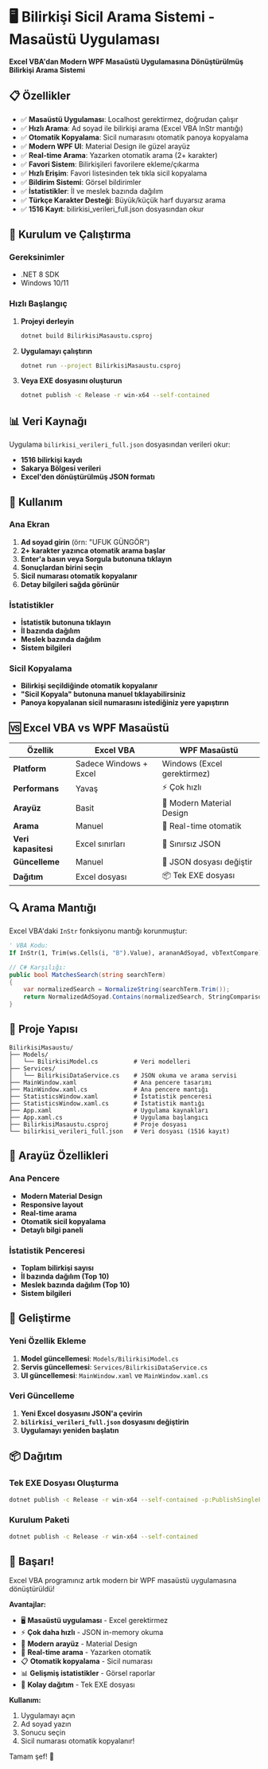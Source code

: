 # 🖥️ Bilirkişi Sicil Arama Sistemi - Masaüstü Uygulaması

**Excel VBA'dan Modern WPF Masaüstü Uygulamasına Dönüştürülmüş Bilirkişi Arama Sistemi**

## 📋 Özellikler

- ✅ **Masaüstü Uygulaması**: Localhost gerektirmez, doğrudan çalışır
- ✅ **Hızlı Arama**: Ad soyad ile bilirkişi arama (Excel VBA InStr mantığı)
- ✅ **Otomatik Kopyalama**: Sicil numarasını otomatik panoya kopyalama
- ✅ **Modern WPF UI**: Material Design ile güzel arayüz
- ✅ **Real-time Arama**: Yazarken otomatik arama (2+ karakter)
- ✅ **Favori Sistem**: Bilirkişileri favorilere ekleme/çıkarma
- ✅ **Hızlı Erişim**: Favori listesinden tek tıkla sicil kopyalama
- ✅ **Bildirim Sistemi**: Görsel bildirimler
- ✅ **İstatistikler**: İl ve meslek bazında dağılım
- ✅ **Türkçe Karakter Desteği**: Büyük/küçük harf duyarsız arama
- ✅ **1516 Kayıt**: bilirkisi_verileri_full.json dosyasından okur

## 🚀 Kurulum ve Çalıştırma

### Gereksinimler
- .NET 8 SDK
- Windows 10/11

### Hızlı Başlangıç

1. **Projeyi derleyin**
   ```bash
   dotnet build BilirkisiMasaustu.csproj
   ```

2. **Uygulamayı çalıştırın**
   ```bash
   dotnet run --project BilirkisiMasaustu.csproj
   ```

3. **Veya EXE dosyasını oluşturun**
   ```bash
   dotnet publish -c Release -r win-x64 --self-contained
   ```

## 📊 Veri Kaynağı

Uygulama `bilirkisi_verileri_full.json` dosyasından verileri okur:
- **1516 bilirkişi kaydı**
- **Sakarya Bölgesi verileri**
- **Excel'den dönüştürülmüş JSON formatı**

## 🎯 Kullanım

### Ana Ekran
1. **Ad soyad girin** (örn: "UFUK GÜNGÖR")
2. **2+ karakter yazınca otomatik arama başlar**
3. **Enter'a basın veya Sorgula butonuna tıklayın**
4. **Sonuçlardan birini seçin**
5. **Sicil numarası otomatik kopyalanır**
6. **Detay bilgileri sağda görünür**

### İstatistikler
- **İstatistik butonuna tıklayın**
- **İl bazında dağılım**
- **Meslek bazında dağılım**
- **Sistem bilgileri**

### Sicil Kopyalama
- **Bilirkişi seçildiğinde otomatik kopyalanır**
- **"Sicil Kopyala" butonuna manuel tıklayabilirsiniz**
- **Panoya kopyalanan sicil numarasını istediğiniz yere yapıştırın**

## 🆚 Excel VBA vs WPF Masaüstü

| Özellik | Excel VBA | WPF Masaüstü |
|---------|-----------|---------------|
| **Platform** | Sadece Windows + Excel | Windows (Excel gerektirmez) |
| **Performans** | Yavaş | ⚡ Çok hızlı |
| **Arayüz** | Basit | 🎨 Modern Material Design |
| **Arama** | Manuel | 🔄 Real-time otomatik |
| **Veri kapasitesi** | Excel sınırları | 🚀 Sınırsız JSON |
| **Güncelleme** | Manuel | 📁 JSON dosyası değiştir |
| **Dağıtım** | Excel dosyası | 📦 Tek EXE dosyası |

## 🔍 Arama Mantığı

Excel VBA'daki `InStr` fonksiyonu mantığı korunmuştur:

```vb
' VBA Kodu:
If InStr(1, Trim(ws.Cells(i, "B").Value), arananAdSoyad, vbTextCompare) > 0 Then
```

```csharp
// C# Karşılığı:
public bool MatchesSearch(string searchTerm)
{
    var normalizedSearch = NormalizeString(searchTerm.Trim());
    return NormalizedAdSoyad.Contains(normalizedSearch, StringComparison.OrdinalIgnoreCase);
}
```

## 📁 Proje Yapısı

```
BilirkisiMasaustu/
├── Models/
│   └── BilirkisiModel.cs          # Veri modelleri
├── Services/
│   └── BilirkisiDataService.cs    # JSON okuma ve arama servisi
├── MainWindow.xaml                # Ana pencere tasarımı
├── MainWindow.xaml.cs             # Ana pencere mantığı
├── StatisticsWindow.xaml          # İstatistik penceresi
├── StatisticsWindow.xaml.cs       # İstatistik mantığı
├── App.xaml                       # Uygulama kaynakları
├── App.xaml.cs                    # Uygulama başlangıcı
├── BilirkisiMasaustu.csproj       # Proje dosyası
└── bilirkisi_verileri_full.json   # Veri dosyası (1516 kayıt)
```

## 🎨 Arayüz Özellikleri

### Ana Pencere
- **Modern Material Design**
- **Responsive layout**
- **Real-time arama**
- **Otomatik sicil kopyalama**
- **Detaylı bilgi paneli**

### İstatistik Penceresi
- **Toplam bilirkişi sayısı**
- **İl bazında dağılım (Top 10)**
- **Meslek bazında dağılım (Top 10)**
- **Sistem bilgileri**

## 🔧 Geliştirme

### Yeni Özellik Ekleme
1. **Model güncellemesi**: `Models/BilirkisiModel.cs`
2. **Servis güncellemesi**: `Services/BilirkisiDataService.cs`
3. **UI güncellemesi**: `MainWindow.xaml` ve `MainWindow.xaml.cs`

### Veri Güncelleme
1. **Yeni Excel dosyasını JSON'a çevirin**
2. **`bilirkisi_verileri_full.json` dosyasını değiştirin**
3. **Uygulamayı yeniden başlatın**

## 📦 Dağıtım

### Tek EXE Dosyası Oluşturma
```bash
dotnet publish -c Release -r win-x64 --self-contained -p:PublishSingleFile=true
```

### Kurulum Paketi
```bash
dotnet publish -c Release -r win-x64 --self-contained
```

## 🎉 Başarı!

Excel VBA programınız artık modern bir WPF masaüstü uygulamasına dönüştürüldü!

**Avantajlar:**
- 🖥️ **Masaüstü uygulaması** - Excel gerektirmez
- ⚡ **Çok daha hızlı** - JSON in-memory okuma
- 🎨 **Modern arayüz** - Material Design
- 🔄 **Real-time arama** - Yazarken otomatik
- 📋 **Otomatik kopyalama** - Sicil numarası
- 📊 **Gelişmiş istatistikler** - Görsel raporlar
- 🚀 **Kolay dağıtım** - Tek EXE dosyası

**Kullanım:**
1. Uygulamayı açın
2. Ad soyad yazın
3. Sonucu seçin
4. Sicil numarası otomatik kopyalanır!

Tamam şef! 🎯
